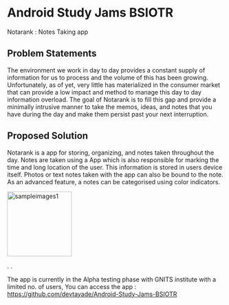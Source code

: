 # Android Study Jams BSIOTR 

Notarank : Notes Taking app

## Problem Statements 

The environment we work in day to day provides a constant supply of information for us to process and the volume of this has been growing.  Unfortunately, as of yet, very little has materialized in the consumer market that can provide a low impact and method to manage this day to day information overload.  The goal of Notarank is to fill this gap and provide a minimally intrusive manner to take the memos, ideas, and notes that you have during the day and make them persist past your next interruption.

## Proposed Solution 

Notarank is a app for storing, organizing, and notes taken throughout the day.  Notes are taken using a App which is also responsible for marking the time and long location of the user.  This information is stored in users device itself.   Photos or text notes taken with the app can also be bound to the note.  As an advanced feature, a notes can be categorised using color indicators. 

<img width="150" alt="sampleimages1" src="https://github.com/devtayade/Android-Study-Jams-BSIOTR/blob/master/WhatsApp%20Image%202022-01-07%20at%2012.20.43%20PM%20(1).jpeg?raw=true">




.
.



The app is currently in the Alpha testing phase with GNITS institute with a limited no. of users, You can access the app : https://github.com/devtayade/Android-Study-Jams-BSIOTR

